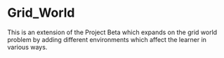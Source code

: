# Grid_World
This is an extension of the Project Beta which expands on the grid world problem by adding different environments which affect the learner in various ways.
